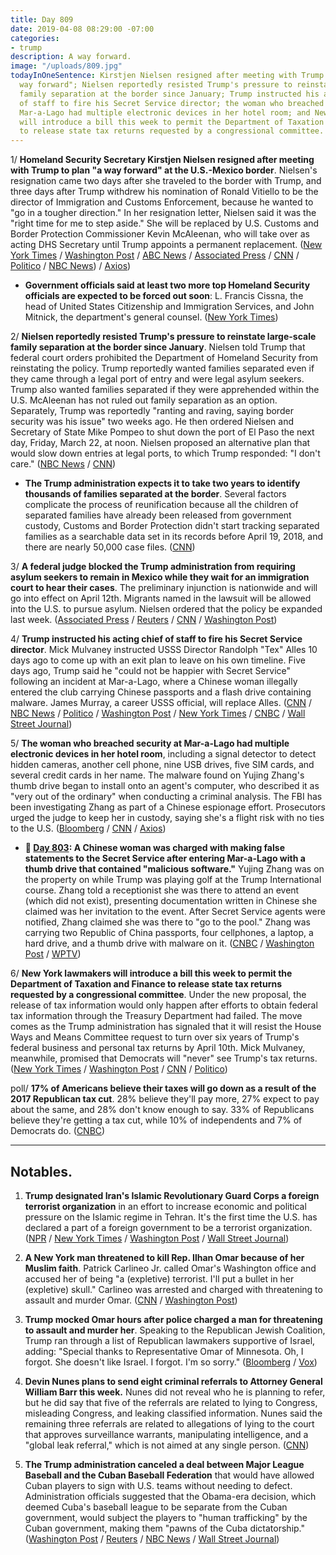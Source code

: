 ```yaml
---
title: Day 809
date: 2019-04-08 08:29:00 -07:00
categories:
- trump
description: A way forward.
image: "/uploads/809.jpg"
todayInOneSentence: Kirstjen Nielsen resigned after meeting with Trump to plan "a
  way forward"; Nielsen reportedly resisted Trump's pressure to reinstate large-scale
  family separation at the border since January; Trump instructed his acting chief
  of staff to fire his Secret Service director; the woman who breached security at
  Mar-a-Lago had multiple electronic devices in her hotel room; and New York lawmakers
  will introduce a bill this week to permit the Department of Taxation and Finance
  to release state tax returns requested by a congressional committee.
---
```


1/ **Homeland Security Secretary Kirstjen Nielsen resigned after meeting with Trump to plan "a way forward" at the U.S.-Mexico border**. Nielsen's resignation came two days after she traveled to the border with Trump, and three days after Trump withdrew his nomination of Ronald Vitiello to be the director of Immigration and Customs Enforcement, because he wanted to "go in a tougher direction." In her resignation letter, Nielsen said it was the "right time for me to step aside." She will be replaced by U.S. Customs and Border Protection Commissioner Kevin McAleenan, who will take over as acting DHS Secretary until Trump appoints a permanent replacement. ([New York Times](https://www.nytimes.com/2019/04/07/us/politics/kirstjen-nielsen-dhs-resigns.html) / [Washington Post](https://www.washingtonpost.com/politics/homeland-security-secretary-kirstjen-nielsen-leaving-trump-administration-amid-surge-of-migrants/2019/04/07/97d20358-597d-11e9-b8e3-b03311fbbbfe_story.html) / [ABC News](https://abcnews.go.com/Politics/department-homeland-security-secretary-kirstjen-nielsen-leaving-administration/story?id=62237036) / [Associated Press](https://apnews.com/88d0c24ce4504a5fb31a0f09dca7fc89) / [CNN](https://www.cnn.com/2019/04/07/politics/kirstjen-nielsen-homeland-security/index.html) / [Politico](https://www.politico.com/story/2019/04/07/homeland-security-nielsen-trump-administration-1260429) / [NBC News](https://www.nbcnews.com/politics/politics-news/kirstjen-nielsen-leaving-position-homeland-security-secretary-trump-says-n991881)) / [Axios](https://www.axios.com/kirstjen-nielsen-donald-trump-resignation-tweet-22a6d7a1-db28-42a0-81ac-4701b2146b58.html))

* **Government officials said at least two more top Homeland Security officials are expected to be forced out soon**: L. Francis Cissna, the head of United States Citizenship and Immigration Services, and John Mitnick, the department's general counsel. ([New York Times](https://www.nytimes.com/2019/04/08/us/politics/randolph-alles-secret-service.html))

2/ **Nielsen reportedly resisted Trump's pressure to reinstate large-scale family separation at the border since January**. Nielsen told Trump that federal court orders prohibited the Department of Homeland Security from reinstating the policy. Trump reportedly wanted families separated even if they came through a legal port of entry and were legal asylum seekers. Trump also wanted families separated if they were apprehended within the U.S. McAleenan has not ruled out family separation as an option. Separately, Trump was reportedly "ranting and raving, saying border security was his issue" two weeks ago. He then ordered Nielsen and Secretary of State Mike Pompeo to shut down the port of El Paso the next day, Friday, March 22, at noon. Nielsen proposed an alternative plan that would slow down entries at legal ports, to which Trump responded: "I don't care." ([NBC News](https://www.nbcnews.com/politics/white-house/trump-has-months-been-urging-administration-reinstate-child-separation-policy-n992021) / [CNN](https://www.cnn.com/2019/04/08/politics/trump-family-separation-el-paso-kirstjen-nielsen/index.html))

* **The Trump administration expects it to take two years to identify thousands of families separated at the border**. Several factors complicate the process of reunification because all the children of separated families have already been released from government custody, Customs and Border Protection didn't start tracking separated families as a searchable data set in its records before April 19, 2018, and there are nearly 50,000 case files. ([CNN](https://www.cnn.com/2019/04/06/politics/family-separations-plan/index.html))

3/ **A federal judge blocked the Trump administration from requiring asylum seekers to remain in Mexico while they wait for an immigration court to hear their cases**. The preliminary injunction is nationwide and will go into effect on April 12th. Migrants named in the lawsuit will be allowed into the U.S. to pursue asylum. Nielsen ordered that the policy be expanded last week. ([Associated Press](https://apnews.com/03aa69629a4b455a83a496f92a740790) / [Reuters](https://www.reuters.com/article/us-usa-immigration-asylum-idUSKCN1RK2E6) / [CNN](https://www.cnn.com/2019/04/08/politics/asylum-seekers-mexico/index.html) / [Washington Post](https://www.washingtonpost.com/news/national/wp/2019/04/08/federal-judge-blocks-trump-administration-program-forcing-asylum-seekers-to-remain-in-mexico-while-awaiting-court-hearings/))

4/ **Trump instructed his acting chief of staff to fire his Secret Service director**. Mick Mulvaney instructed USSS Director Randolph "Tex" Alles 10 days ago to come up with an exit plan to leave on his own timeline. Five days ago, Trump said he "could not be happier with Secret Service" following an incident at Mar-a-Lago, where a Chinese woman illegally entered the club carrying Chinese passports and a flash drive containing malware. James Murray, a career USSS official, will replace Alles. ([CNN](https://www.cnn.com/2019/04/08/politics/randolph-tex-alles-secret-service-director/index.html) / [NBC News](https://www.nbcnews.com/politics/politics-news/u-s-secret-service-director-out-n992141) / [Politico](https://www.politico.com/story/2019/04/08/secret-service-director-leaves-trump-administration-1261442) / [Washington Post](https://www.washingtonpost.com/politics/secret-service-chief-is-leaving-trump-administration-white-house-says/2019/04/08/7176e57c-5a2a-11e9-9625-01d48d50ef75_story.html) / [New York Times](https://www.nytimes.com/2019/04/08/us/politics/homeland-security-trump-purge.html) / [CNBC](https://www.cnbc.com/2019/04/08/secret-service-chief-is-fired-nbc-news.html) / [Wall Street Journal](https://www.wsj.com/articles/u-s-secret-service-director-randolph-alles-leaving-post-11554746842))

5/ **The woman who breached security at Mar-a-Lago had multiple electronic devices in her hotel room**, including a signal detector to detect hidden cameras, another cell phone, nine USB drives, five SIM cards, and several credit cards in her name. The malware found on Yujing Zhang's thumb drive began to install onto an agent's computer, who described it as "very out of the ordinary" when conducting a criminal analysis. The FBI has been investigating  Zhang as part of a Chinese espionage effort. Prosecutors urged the judge to keep her in custody, saying she's a flight risk with no ties to the U.S. ([Bloomberg](https://www.bloomberg.com/news/articles/2019-04-08/mar-a-lago-trespasser-had-a-stash-of-electronics-judge-told) / [CNN](https://www.cnn.com/2019/04/08/politics/mar-a-lago-yujing-zhang/index.html) / [Axios](https://www.axios.com/mar-a-lago-chinese-woman-usb-drives-malware-251b062e-a5ac-4b89-a087-e4b166da5a5e.html))

* **📌 [Day 803](https://whatthefuckjusthappenedtoday.com/2019/04/02/day-803/): A Chinese woman was charged with making false statements to the Secret Service after entering Mar-a-Lago with a thumb drive that contained "malicious software."** Yujing Zhang was on the property on while Trump was playing golf at the Trump International course. Zhang told a receptionist she was there to attend an event (which did not exist), presenting documentation written in Chinese she claimed was her invitation to the event. After Secret Service agents were notified, Zhang claimed she was there to "go to the pool." Zhang was carrying two Republic of China passports, four cellphones, a laptop, a hard drive, and a thumb drive with malware on it. ([CNBC](https://www.cnbc.com/2019/04/02/chinese-woman-charged-after-entering-trumps-mar-a-lago-resort.html) / [Washington Post](https://www.washingtonpost.com/world/national-security/woman-with-chinese-passports-malware-arrested-at-trumps-mar-a-lago-resort/2019/04/02/3399e426-5583-11e9-814f-e2f46684196e_story.html) / [WPTV](https://www.wptv.com/news/region-c-palm-beach-county/palm-beach/yujing-zhang-woman-with-chinese-passports-who-was-stopped-inside-mar-a-lago-facing-federal-charges))

6/ **New York lawmakers will introduce a bill this week to permit the Department of Taxation and Finance to release state tax returns requested by a congressional committee**. Under the new proposal, the release of tax information would only happen after efforts to obtain federal tax information through the Treasury Department had failed. The move comes as the Trump administration has signaled that it will resist the House Ways and Means Committee request to turn over six years of Trump's federal business and personal tax returns by April 10th. Mick Mulvaney, meanwhile, promised that Democrats will "never" see Trump's tax returns. ([New York Times](https://www.nytimes.com/2019/04/08/nyregion/trump-tax-returns-ny-state.html) / [Washington Post](https://www.washingtonpost.com/politics/mulvaney-says-democrats-will-never-see-trumps-tax-returns/2019/04/07/e939deca-593a-11e9-a00e-050dc7b82693_story.html) / [CNN](https://www.cnn.com/2019/04/08/politics/trump-tax-returns-congress-whats-next/index.html) / [Politico](https://www.politico.com/states/new-york/albany/story/2019/04/08/new-york-lawmakers-make-new-push-to-release-trumps-taxes-956169))

poll/ **17% of Americans believe their taxes will go down as a result of the 2017 Republican tax cut**. 28% believe they'll pay more, 27% expect to pay about the same, and 28% don't know enough to say. 33% of Republicans believe they're getting a tax cut, while 10% of independents and 7% of Democrats do. ([CNBC](https://www.cnbc.com/2019/04/05/few-americans-think-theyre-getting-a-trump-tax-cut-nbcwsj-poll.html))

---

## Notables.

1. **Trump designated Iran's Islamic Revolutionary Guard Corps a foreign terrorist organization** in an effort to increase economic and political pressure on the Islamic regime in Tehran. It's the first time the U.S. has declared a part of a foreign government to be a terrorist organization. ([NPR](https://www.npr.org/2019/04/08/710987393/u-s-labels-irans-revolutionary-guard-as-a-foreign-terrorist-organization) / [New York Times](https://www.nytimes.com/2019/04/08/world/middleeast/iran-us-terror-designation.html) / [Washington Post](https://www.washingtonpost.com/politics/trump-names-iranian-military-unit-as-a-terrorist-group/2019/04/08/1613f82e-5a01-11e9-842d-7d3ed7eb3957_story.html) / [Wall Street Journal](https://www.wsj.com/articles/u-s-designates-irans-islamic-revolutionary-guard-corps-a-foreign-terrorist-organization-11554733155))

2. **A New York man threatened to kill Rep. Ilhan Omar because of her Muslim faith**. Patrick Carlineo Jr. called Omar's Washington office and accused her of being "a (expletive) terrorist. I'll put a bullet in her (expletive) skull." Carlineo was arrested and charged with threatening to assault and murder Omar. ([CNN](https://www.cnn.com/2019/04/06/politics/ilhan-omar-new-york-threat/index.html) / [Washington Post](https://www.washingtonpost.com/politics/new-york-man-charged-with-threatening-to-kill-rep-ilhan-omar/2019/04/06/5bcc05a4-5890-11e9-814f-e2f46684196e_story.html))

3. **Trump mocked Omar hours after police charged a man for threatening to assault and murder her**. Speaking to the Republican Jewish Coalition, Trump ran through a list of Republican lawmakers supportive of Israel, adding: "Special thanks to Representative Omar of Minnesota. Oh, I forgot. She doesn't like Israel. I forgot. I'm so sorry." ([Bloomberg](https://www.bloomberg.com/news/articles/2019-04-06/trump-mocks-muslim-lawmaker-omar-a-day-after-death-threat-arrest) / [Vox](https://www.vox.com/policy-and-politics/2019/4/7/18299172/trump-ilhan-omar-anti-semitism-jewish-republicans))

4. **Devin Nunes plans to send eight criminal referrals to Attorney General William Barr this week.** Nunes did not reveal who he is planning to refer, but he did say that five of the referrals are related to lying to Congress, misleading Congress, and leaking classified information. Nunes said the remaining three referrals are related to allegations of lying to the court that approves surveillance warrants, manipulating intelligence, and a "global leak referral," which is not aimed at any single person. ([CNN](https://www.cnn.com/2019/04/07/politics/devin-nunes-justice-department/index.html))

5. **The Trump administration canceled a deal between Major League Baseball and the Cuban Baseball Federation** that would have allowed Cuban players to sign with U.S. teams without needing to defect. Administration officials suggested that the Obama-era decision, which deemed Cuba's baseball league to be separate from the Cuban government, would subject the players to "human trafficking" by the Cuban government, making them "pawns of the Cuba dictatorship." ([Washington Post](https://www.washingtonpost.com/world/national-security/trump-administration-cancels-mlb-deal-with-cuba/2019/04/08/99c7d9be-5a2f-11e9-842d-7d3ed7eb3957_story.html) / [Reuters](https://www.reuters.com/article/us-cuba-usa-baseball/u-s-blocks-deal-for-major-league-baseball-to-sign-cuban-players-idUSKCN1RK27U) / [NBC News](https://www.nbcnews.com/politics/politics-news/trump-administration-moves-undercut-mlb-s-deal-cuba-n992191) / [Wall Street Journal](https://www.wsj.com/articles/trump-administration-set-to-tighten-rules-for-baseball-players-from-cuba-11554747444))
